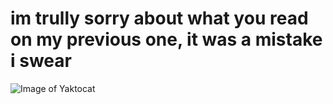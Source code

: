 # im trully sorry about what you read on my previous one, it was a mistake i swear
![Image of Yaktocat](https://octodex.github.com/images/yaktocat.png)
